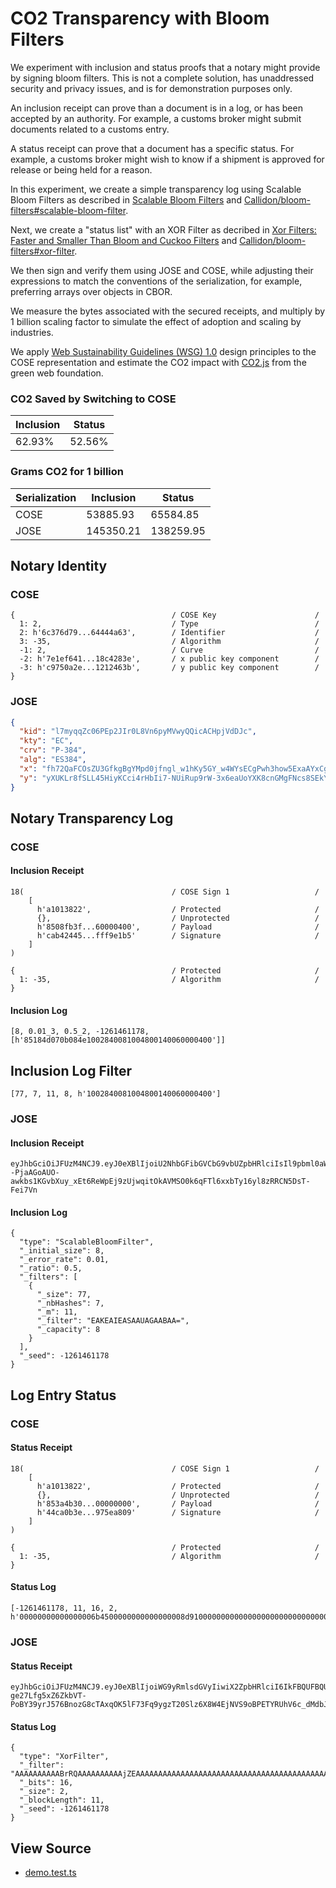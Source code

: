 
# CO2 Transparency with Bloom Filters

We experiment with inclusion and status proofs that a notary might provide by signing bloom filters.
This is not a complete solution, has unaddressed security and privacy issues, and is for demonstration purposes only.

An inclusion receipt can prove than a document is in a log, or has been accepted by an authority.
For example, a customs broker might submit documents related to a customs entry.

A status receipt can prove that a document has a specific status.
For example, a customs broker might wish to know if a shipment is approved for release or being held for a reason.

In this experiment, we create a simple transparency log using Scalable Bloom Filters as described in 
[Scalable Bloom Filters](https://citeseerx.ist.psu.edu/viewdoc/download?doi=10.1.1.725.390&rep=rep1&type=pdf) 
and [Callidon/bloom-filters#scalable-bloom-filter](https://github.com/Callidon/bloom-filters#scalable-bloom-filter).

Next, we create a "status list" with an XOR Filter as decribed in 
[Xor Filters: Faster and Smaller Than Bloom and Cuckoo Filters](https://arxiv.org/abs/1912.08258)
and [Callidon/bloom-filters#xor-filter](https://github.com/Callidon/bloom-filters#xor-filter).

We then sign and verify them using JOSE and COSE, while adjusting their expressions to match the conventions of the serialization, 
for example, preferring arrays over objects in CBOR.

We measure the bytes associated with the secured receipts, 
and multiply by 1 billion scaling factor to simulate the effect of adoption and scaling by industries.

We apply [Web Sustainability Guidelines (WSG) 1.0](https://w3c.github.io/sustyweb/) 
design principles to the COSE representation and estimate the CO2 impact with [CO2.js](https://developers.thegreenwebfoundation.org/co2js/overview/) 
from the green web foundation.

### CO2 Saved by Switching to COSE

| Inclusion  | Status |
| ------------- | ------------- |
| 62.93%  | 52.56%   |

### Grams CO2 for 1 billion

| Serialization | Inclusion     | Status        |
| ------------- | ------------- | ------------- |
| COSE  | 53885.93  | 65584.85  |
| JOSE  |  145350.21  | 138259.95  |


  

## Notary Identity

### COSE
~~~~ cbor-diag
{                                   / COSE Key                      /
  1: 2,                             / Type                          /
  2: h'6c376d79...64444a63',        / Identifier                    /
  3: -35,                           / Algorithm                     /
  -1: 2,                            / Curve                         /
  -2: h'7e1ef641...18c4283e',       / x public key component        /
  -3: h'c9750a2e...1212463b',       / y public key component        /
}
~~~~

### JOSE
~~~~ json
{
  "kid": "l7myqqZc06PEp2JIr0L8Vn6pyMVwyQQicACHpjVdDJc",
  "kty": "EC",
  "crv": "P-384",
  "alg": "ES384",
  "x": "fh72QaFCOsZU3GfkgBgYMpd0jfngl_w1hKy5GY_w4WYsECgPwh3how5ExaAYxCg-",
  "y": "yXUKLr8fSLL45HiyKCci4rHbIi7-NUiRup9rW-3x6eaUoYXK8cnGMgFNcs8SEkY7"
}
~~~~
  

## Notary Transparency Log

### COSE

#### Inclusion Receipt
~~~~ cbor-diag
18(                                 / COSE Sign 1                   /
    [
      h'a1013822',                  / Protected                     /
      {},                           / Unprotected                   /
      h'8508fb3f...60000400',       / Payload                       /
      h'cab42445...fff9e1b5'        / Signature                     /
    ]
)
~~~~

~~~~ cbor-diag
{                                   / Protected                     /
  1: -35,                           / Algorithm                     /
}
~~~~

#### Inclusion Log
~~~~ cbor-diag
[8, 0.01_3, 0.5_2, -1261461178, [h'85184d070b084e1002840081004800140060000400']]
~~~~

## Inclusion Log Filter
~~~~ cbor-diag
[77, 7, 11, 8, h'1002840081004800140060000400']
~~~~

### JOSE

#### Inclusion Receipt
~~~~ text
eyJhbGciOiJFUzM4NCJ9.eyJ0eXBlIjoiU2NhbGFibGVCbG9vbUZpbHRlciIsIl9pbml0aWFsX3NpemUiOjgsIl9lcnJvcl9yYXRlIjowLjAxLCJfcmF0aW8iOjAuNSwiX2ZpbHRlcnMiOlt7Il9zaXplIjo3NywiX25iSGFzaGVzIjo3LCJfbSI6MTEsIl9maWx0ZXIiOiJFQUtFQUlFQVNBQVVBR0FBQkFBPSIsIl9jYXBhY2l0eSI6OH1dLCJfc2VlZCI6LTEyNjE0NjExNzh9.ZnYPAycAPq7vDb3cTjy9ISTLD2qUL19nzzKfopw9EWQ--PjaAGoAUO-awkbs1KGvbXuy_xEt6ReWpEj9zUjwqitOkAVMSO0k6qFTl6xxbTy16yl8zRRCN5DsT-Fei7Vn
~~~~

#### Inclusion Log
~~~~ text
{
  "type": "ScalableBloomFilter",
  "_initial_size": 8,
  "_error_rate": 0.01,
  "_ratio": 0.5,
  "_filters": [
    {
      "_size": 77,
      "_nbHashes": 7,
      "_m": 11,
      "_filter": "EAKEAIEASAAUAGAABAA=",
      "_capacity": 8
    }
  ],
  "_seed": -1261461178
}
~~~~


  

## Log Entry Status

### COSE

#### Status Receipt
~~~~ cbor-diag
18(                                 / COSE Sign 1                   /
    [
      h'a1013822',                  / Protected                     /
      {},                           / Unprotected                   /
      h'853a4b30...00000000',       / Payload                       /
      h'44ca0b3e...975ea809'        / Signature                     /
    ]
)
~~~~

~~~~ cbor-diag
{                                   / Protected                     /
  1: -35,                           / Algorithm                     /
}
~~~~

#### Status Log
~~~~ cbor-diag
[-1261461178, 11, 16, 2, h'00000000000000006b4500000000000000008d9100000000000000000000000000000000000000000000000000000000000000000000000000000000000000000000']
~~~~

### JOSE

#### Status Receipt
~~~~ text
eyJhbGciOiJFUzM4NCJ9.eyJ0eXBlIjoiWG9yRmlsdGVyIiwiX2ZpbHRlciI6IkFBQUFBQUFBQUFCclJRQUFBQUFBQUFBQWpaRUFBQUFBQUFBQUFBQUFBQUFBQUFBQUFBQUFBQUFBQUFBQUFBQUFBQUFBQUFBQUFBQUFBQUFBQUFBQUFBQUEiLCJfYml0cyI6MTYsIl9zaXplIjoyLCJfYmxvY2tMZW5ndGgiOjExLCJfc2VlZCI6LTEyNjE0NjExNzh9.rbIzPi1-ge27Lfg5xZ6ZkbVT-PoBY39yrJ576BnozG8cTAxqOK5lF73Fq9ygzT20Slz6X8W4EjNVS9oBPETYRUhV6c_dMdbJyV6du1z1rA8omtROy3bLaEhA6l1P8K5A
~~~~

#### Status Log
~~~~ text
{
  "type": "XorFilter",
  "_filter": "AAAAAAAAAABrRQAAAAAAAAAAjZEAAAAAAAAAAAAAAAAAAAAAAAAAAAAAAAAAAAAAAAAAAAAAAAAAAAAAAAAAAAAA",
  "_bits": 16,
  "_size": 2,
  "_blockLength": 11,
  "_seed": -1261461178
}
~~~~


## View Source

- [demo.test.ts](https://github.com/OR13/draft-steele-spice-transparency-tokens/blob/main/test/demo.test.ts)
  